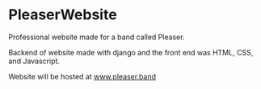 # PleaserWebsite
Professional website made for a band called Pleaser.

Backend of website made with django and the front end was HTML, CSS, and Javascript.

Website will be hosted at www.pleaser.band

